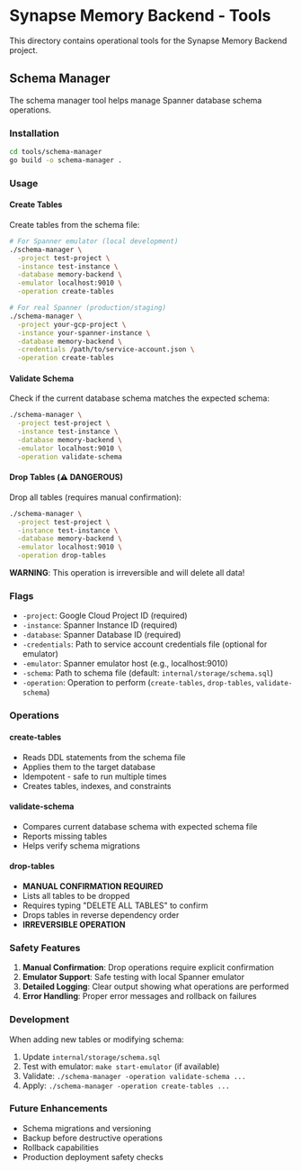 # Synapse Memory Backend - Tools

This directory contains operational tools for the Synapse Memory Backend project.

## Schema Manager

The schema manager tool helps manage Spanner database schema operations.

### Installation

```bash
cd tools/schema-manager
go build -o schema-manager .
```

### Usage

#### Create Tables
Create tables from the schema file:

```bash
# For Spanner emulator (local development)
./schema-manager \
  -project test-project \
  -instance test-instance \
  -database memory-backend \
  -emulator localhost:9010 \
  -operation create-tables

# For real Spanner (production/staging)
./schema-manager \
  -project your-gcp-project \
  -instance your-spanner-instance \
  -database memory-backend \
  -credentials /path/to/service-account.json \
  -operation create-tables
```

#### Validate Schema
Check if the current database schema matches the expected schema:

```bash
./schema-manager \
  -project test-project \
  -instance test-instance \
  -database memory-backend \
  -emulator localhost:9010 \
  -operation validate-schema
```

#### Drop Tables (⚠️ DANGEROUS)
Drop all tables (requires manual confirmation):

```bash
./schema-manager \
  -project test-project \
  -instance test-instance \
  -database memory-backend \
  -emulator localhost:9010 \
  -operation drop-tables
```

**WARNING**: This operation is irreversible and will delete all data!

### Flags

- `-project`: Google Cloud Project ID (required)
- `-instance`: Spanner Instance ID (required)  
- `-database`: Spanner Database ID (required)
- `-credentials`: Path to service account credentials file (optional for emulator)
- `-emulator`: Spanner emulator host (e.g., localhost:9010)
- `-schema`: Path to schema file (default: `internal/storage/schema.sql`)
- `-operation`: Operation to perform (`create-tables`, `drop-tables`, `validate-schema`)

### Operations

#### create-tables
- Reads DDL statements from the schema file
- Applies them to the target database
- Idempotent - safe to run multiple times
- Creates tables, indexes, and constraints

#### validate-schema  
- Compares current database schema with expected schema file
- Reports missing tables
- Helps verify schema migrations

#### drop-tables
- **MANUAL CONFIRMATION REQUIRED**
- Lists all tables to be dropped
- Requires typing "DELETE ALL TABLES" to confirm
- Drops tables in reverse dependency order
- **IRREVERSIBLE OPERATION**

### Safety Features

1. **Manual Confirmation**: Drop operations require explicit confirmation
2. **Emulator Support**: Safe testing with local Spanner emulator
3. **Detailed Logging**: Clear output showing what operations are performed
4. **Error Handling**: Proper error messages and rollback on failures

### Development

When adding new tables or modifying schema:

1. Update `internal/storage/schema.sql`
2. Test with emulator: `make start-emulator` (if available)
3. Validate: `./schema-manager -operation validate-schema ...`  
4. Apply: `./schema-manager -operation create-tables ...`

### Future Enhancements

- Schema migrations and versioning
- Backup before destructive operations
- Rollback capabilities
- Production deployment safety checks 